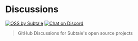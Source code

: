 # Discussions

[![OSS by Subtale](https://img.shields.io/badge/oss_by-subtale-white?style=flat-square&labelColor=14213D&color=E5E5E5)][oss]
[![Chat on Discord](https://img.shields.io/badge/chat_on-discord-white?style=flat-square&labelColor=14213D&color=E5E5E5)][discord]

> GitHub Discussions for Subtale's open source projects

[oss]: https://subtale.dev
[discord]: https://discord.subtale.com
